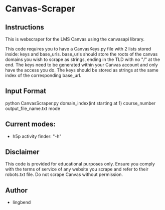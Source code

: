 # Canvas-Scraper

## Instructions
This is webscraper for the LMS Canvas using the canvasapi library.

This code requires you to have a CanvasKeys.py file with 2 lists stored inside: keys and base_urls. base_urls should store the roots of the canvas domains you wish to scrape as strings, ending in the TLD with no "/" at the end. The keys need to be generated within your Canvas account and only have the access you do. The keys should be stored as strings at the same index of the corresponding base_url.

## Input Format
python CanvasScraper.py domain_index(int starting at 1) course_number output_file_name.txt mode

## Current modes:
- h5p activity finder: "-h"

## Disclaimer
This code is provided for educational purposes only. Ensure you comply with the terms of service of any website you scrape and refer to their robots.txt file. Do not scrape Canvas without permission.

## Author
- lingbend
